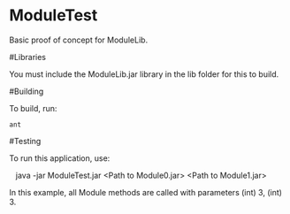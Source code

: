 # ModuleTest

Basic proof of concept for ModuleLib.

#Libraries

You must include the ModuleLib.jar library in the lib folder for this to build.

#Building
  
To build, run:

    ant
    
#Testing

To run this application, use:

    java -jar ModuleTest.jar \<Path to Module0.jar> \<Path to Module1.jar>
    

    
In this example, all Module methods are called with parameters (int) 3, (int) 3.
